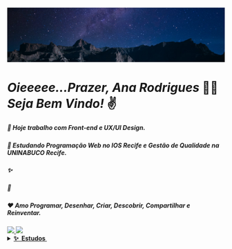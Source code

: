 ![Sejam Bem Vindos!](https://github.com/MidnightWolf15/MidnightWolf15/blob/main/Galaxy-Above-The-Mountains.jpg)

# *Oieeeee...Prazer, Ana Rodrigues* 🥰🖖  ***Seja Bem Vindo!*** ✌️

##### 💼 Hoje trabalho com *Front-end* e *UX/UI Design*.
##### 🚀 Estudando *Programação Web no IOS Recife* e *Gestão de Qualidade na UNINABUCO Recife*.
##### ✨ 
##### 🤗
##### ❤ Amo *Programar, Desenhar, Criar, Descobrir, Compartilhar e Reinventar*.

<div>
  <a href="https://github.com/MidnightWolf15">
  <img height="180em" src="https://github-readme-stats.vercel.app/api?username=MidnightWolf15&show_icons=true&theme=cobalt&include_all_commits=true&count_private=true"/>
  <img height="180em" src="https://github-readme-stats.vercel.app/api/top-langs/?username=MidnightWolf15&layout=compact&langs_count=7&theme=cobalt"/>
</div>
<details>
  <summary><b>✨&nbsp;&nbsp;Estudos&nbsp;</b></summary>
  <br/> 
    
 ### 📊 &nbsp;**Tempo Gasto nessa semana em:**
![Ana Rodrigues stats](https://github-readme-stats-taupe-two.vercel.app/api/wakatime?username=MidnightWol15&hide_title=true&hide_border=true&langs_count=5&bg_color=00000000&text_color=777)
  
### 🎯 Estudos Atuais em:
<div style="display: inline_block"><br>
  <img align="center" alt="Ana-Js" height="30" width="40" src="https://cdn.jsdelivr.net/gh/devicons/devicon/icons/javascript/javascript-original.svg">
  <img align="center" alt="Ana-Bootstrap" height="30" width="40" src="https://cdn.jsdelivr.net/gh/devicons/devicon/icons/bootstrap/bootstrap-original.svg">
  <img align="center" alt="Ana-HTML" height="30" width="40" src="https://cdn.jsdelivr.net/gh/devicons/devicon/icons/html5/html5-original.svg">
  <img align="center" alt="Ana-CSS" height="30" width="40" src="https://cdn.jsdelivr.net/gh/devicons/devicon/icons/css3/css3-original.svg">
  <img align="center" alt="Ana-C" height="30" width="40" src="https://cdn.jsdelivr.net/gh/devicons/devicon/icons/c/c-original.svg">
  <img align="center" alt="Ana-React" height="30" width="40" src="https://cdn.jsdelivr.net/gh/devicons/devicon/icons/react/react-original.svg">
  <img align="center" alt="Ana-Ruby" height="30" width="40" src="https://cdn.jsdelivr.net/gh/devicons/devicon/icons/ruby/ruby-original.svg">
  <img align="center" alt="Ana-Lua" height="30" width="40" src="https://cdn.jsdelivr.net/gh/devicons/devicon/icons/lua/lua-original.svg">
  <img align="center" alt="Ana-Markdown" height="30" width="40" src="https://cdn.jsdelivr.net/gh/devicons/devicon/icons/markdown/markdown-original.svg">
  <img align="center" alt="Ana-Git" height="30" width="40" src="https://cdn.jsdelivr.net/gh/devicons/devicon/icons/git/git-original.svg">
</div>
